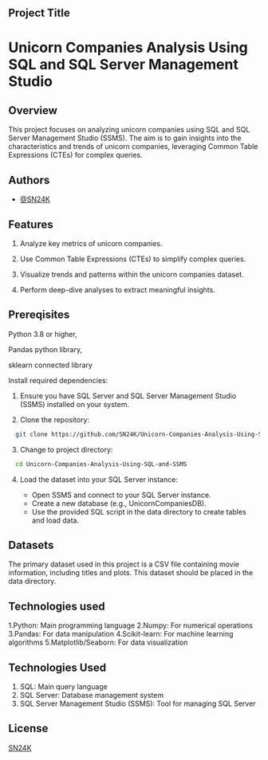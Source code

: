
## Project Title

# Unicorn Companies Analysis Using SQL and SQL Server Management Studio

## Overview

This project focuses on analyzing unicorn companies using SQL and SQL Server Management Studio (SSMS). The aim is to gain insights into the characteristics and trends of unicorn companies, leveraging Common Table Expressions (CTEs) for complex queries.

## Authors

- [@SN24K](https://github.com/SN24K)



## Features

1. Analyze key metrics of unicorn companies.
   
2. Use Common Table Expressions (CTEs) to simplify complex queries.
   
3. Visualize trends and patterns within the unicorn companies dataset.
 
4. Perform deep-dive analyses to extract meaningful insights.



## Prereqisites

Python 3.8 or higher,

Pandas python library,

sklearn connected library



Install required dependencies:

1. Ensure you have SQL Server and SQL Server Management Studio (SSMS) installed on your system.

2. Clone the repository:

```bash
  git clone https://github.com/SN24K/Unicorn-Companies-Analysis-Using-SQL-and-SSMS.git
```
3. Change to project directory:
```bash
  cd Unicorn-Companies-Analysis-Using-SQL-and-SSMS
```
4. Load the dataset into your SQL Server instance:
   
   * Open SSMS and connect to your SQL Server instance.
   * Create a new database (e.g., UnicornCompaniesDB).
   * Use the provided SQL script in the data directory to create tables and load data.

## Datasets
The primary dataset used in this project is a CSV file containing movie information, including titles and plots. This dataset should be placed in the data directory.

## Technologies used

1.Python: Main programming language
2.Numpy: For numerical operations
3.Pandas: For data manipulation
4.Scikit-learn: For machine learning algorithms
5.Matplotlib/Seaborn: For data visualization

## Technologies Used

1. SQL: Main query language
2. SQL Server: Database management system
3. SQL Server Management Studio (SSMS): Tool for managing SQL Server


## License

[SN24K](https://github.com/SN24K)
